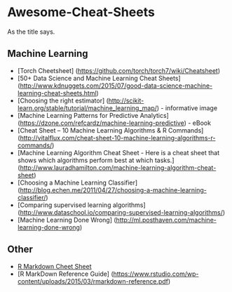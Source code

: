 # Awesome-Cheat-Sheets
As the title says. 

## Machine Learning
* [Torch Cheetsheet] (https://github.com/torch/torch7/wiki/Cheatsheet)
* [50+ Data Science and Machine Learning Cheat Sheets] (http://www.kdnuggets.com/2015/07/good-data-science-machine-learning-cheat-sheets.html)
* [Choosing the right estimator] (http://scikit-learn.org/stable/tutorial/machine_learning_map/) - informative image
* [Machine Learning Patterns for Predictive Analytics] (https://dzone.com/refcardz/machine-learning-predictive) - eBook
* [Cheat Sheet – 10 Machine Learning Algorithms & R Commands] (http://vitalflux.com/cheat-sheet-10-machine-learning-algorithms-r-commands/)
* [Machine Learning Algorithm Cheat Sheet - Here is a cheat sheet that shows which algorithms perform best at which tasks.] (http://www.lauradhamilton.com/machine-learning-algorithm-cheat-sheet)
* [Choosing a Machine Learning Classifier] (http://blog.echen.me/2011/04/27/choosing-a-machine-learning-classifier/)
* [Comparing supervised learning algorithms] (http://www.dataschool.io/comparing-supervised-learning-algorithms/)
* [Machine Learning Done Wrong] (http://ml.posthaven.com/machine-learning-done-wrong)
## Other
* [R Markdown Cheet Sheet](https://www.rstudio.com/wp-content/uploads/2015/02/rmarkdown-cheatsheet.pdf)
* [R MarkDown Reference Guide] (https://www.rstudio.com/wp-content/uploads/2015/03/rmarkdown-reference.pdf)

